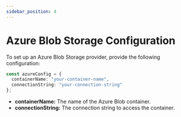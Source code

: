 ```yaml
---
sidebar_position: 4
---
```


# Azure Blob Storage Configuration

To set up an Azure Blob Storage provider, provide the following configuration:

```typescript
const azureConfig = {
  containerName: "your-container-name",
  connectionString: "your-connection-string"
};
```

- **containerName:** The name of the Azure Blob container.
- **connectionString:** The connection string to access the container.
